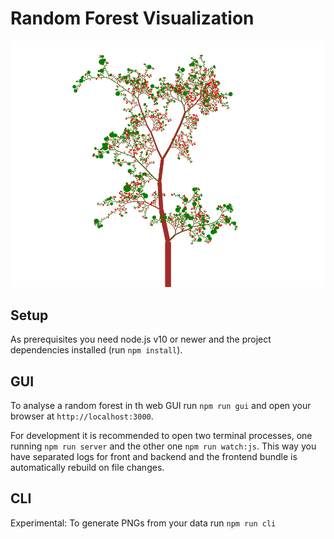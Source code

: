 # Random Forest Visualization

![Tree](tree.png)

## Setup
As prerequisites you need node.js v10 or newer and the project dependencies installed (run `npm install`).

## GUI
To analyse a random forest in th web GUI run `npm run gui` and open your browser at `http://localhost:3000`.

For development it is recommended to open two terminal processes, one running `npm run server` and the other one `npm run watch:js`.
This way you have separated logs for front and backend and the frontend bundle is automatically rebuild on file changes.

## CLI
Experimental: To generate PNGs from your data run `npm run cli`